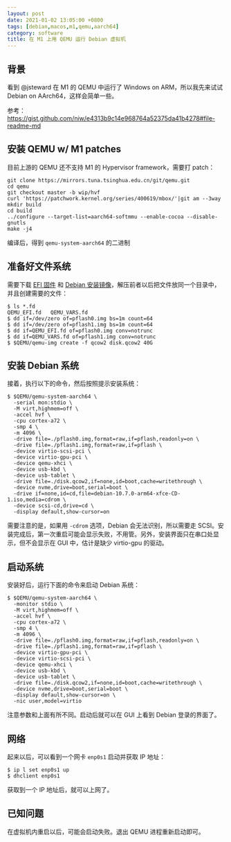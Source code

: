 ```yaml
---
layout: post
date: 2021-01-02 13:05:00 +0800
tags: [debian,macos,m1,qemu,aarch64]
category: software
title: 在 M1 上用 QEMU 运行 Debian 虚拟机
---
```


## 背景

看到 @jsteward 在 M1 的 QEMU 中运行了 Windows on ARM，所以我先来试试 Debian on AArch64，这样会简单一些。

参考：https://gist.github.com/niw/e4313b9c14e968764a52375da41b4278#file-readme-md

## 安装 QEMU w/ M1 patches

目前上游的 QEMU 还不支持 M1 的 Hypervisor framework，需要打 patch：

```shell
git clone https://mirrors.tuna.tsinghua.edu.cn/git/qemu.git
cd qemu
git checkout master -b wip/hvf
curl 'https://patchwork.kernel.org/series/400619/mbox/'|git am --3way
mkdir build
cd build
../configure --target-list=aarch64-softmmu --enable-cocoa --disable-gnutls
make -j4
```

编译后，得到 `qemu-system-aarch64` 的二进制

## 准备好文件系统

需要下载 [EFI 固件](https://gist.github.com/niw/4f1f9bb572f40d406866f23b3127919b/raw/f546faea68f4149c06cca88fa67ace07a3758268/QEMU_EFI-cb438b9-edk2-stable202011-with-extra-resolutions.tar.gz) 和 [Debian 安装镜像](https://mirrors.tuna.tsinghua.edu.cn/debian-cd/current/arm64/iso-cd/debian-10.7.0-arm64-xfce-CD-1.iso)，解压前者以后把文件放同一个目录中，并且创建需要的文件：

```shell
$ ls *.fd
QEMU_EFI.fd   QEMU_VARS.fd
$ dd if=/dev/zero of=pflash0.img bs=1m count=64
$ dd if=/dev/zero of=pflash1.img bs=1m count=64
$ dd if=QEMU_EFI.fd of=pflash0.img conv=notrunc
$ dd if=QEMU_VARS.fd of=pflash1.img conv=notrunc
$ $QEMU/qemu-img create -f qcow2 disk.qcow2 40G
```

## 安装 Debian 系统

接着，执行以下的命令，然后按照提示安装系统：

```shell
$ $QEMU/qemu-system-aarch64 \
  -serial mon:stdio \
  -M virt,highmem=off \
  -accel hvf \
  -cpu cortex-a72 \
  -smp 4 \
  -m 4096 \
  -drive file=./pflash0.img,format=raw,if=pflash,readonly=on \
  -drive file=./pflash1.img,format=raw,if=pflash \
  -device virtio-scsi-pci \
  -device virtio-gpu-pci \
  -device qemu-xhci \
  -device usb-kbd \
  -device usb-tablet \
  -drive file=./disk.qcow2,if=none,id=boot,cache=writethrough \
  -device nvme,drive=boot,serial=boot \
  -drive if=none,id=cd,file=debian-10.7.0-arm64-xfce-CD-1.iso,media=cdrom \
  -device scsi-cd,drive=cd \
  -display default,show-cursor=on
```

需要注意的是，如果用 `-cdrom` 选项，Debian 会无法识别，所以需要走 SCSI。安装完成后，第一次重启可能会显示失败，不用管。另外，安装界面只在串口处显示，但不会显示在 GUI 中，估计是缺少 virtio-gpu 的驱动。

## 启动系统

安装好后，运行下面的命令来启动 Debian 系统：

```shell
$ $QEMU/qemu-system-aarch64 \
  -monitor stdio \
  -M virt,highmem=off \
  -accel hvf \
  -cpu cortex-a72 \
  -smp 4 \
  -m 4096 \
  -drive file=./pflash0.img,format=raw,if=pflash,readonly=on \
  -drive file=./pflash1.img,format=raw,if=pflash \
  -device virtio-gpu-pci \
  -device virtio-scsi-pci \
  -device qemu-xhci \
  -device usb-kbd \
  -device usb-tablet \
  -drive file=./disk.qcow2,if=none,id=boot,cache=writethrough \
  -device nvme,drive=boot,serial=boot \
  -display default,show-cursor=on \
  -nic user,model=virtio
```

注意参数和上面有所不同。启动后就可以在 GUI 上看到 Debian 登录的界面了。

## 网络

起来以后，可以看到一个网卡 `enp0s1` 启动并获取 IP 地址：

```shell
$ ip l set enp0s1 up
$ dhclient enp0s1
```

获取到一个 IP 地址后，就可以上网了。

## 已知问题

在虚拟机内重启以后，可能会启动失败。退出 QEMU 进程重新启动即可。


